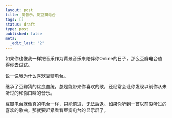 ```yaml
---
layout: post
title: 爱音乐，爱豆瓣电台
tags: []
status: draft
type: post
published: false
meta:
  _edit_last: '2'
---
```

如果你也像我一样把音乐作为背景音乐来陪伴你Online的日子，那么豆瓣电台值得你去试试。

说一说我为什么喜欢豆瓣电台。

继承了豆瓣猜的优良血统，总是能带来你喜欢的歌，还经常会让你发现以前你从未听过的和你口味的音乐。

豆瓣电台就像真的电台一样，只能前进，无法后退。如果你听到一首以前没听过的喜欢的歌曲，那就要赶紧看看豆瓣电台的显示屏了。
